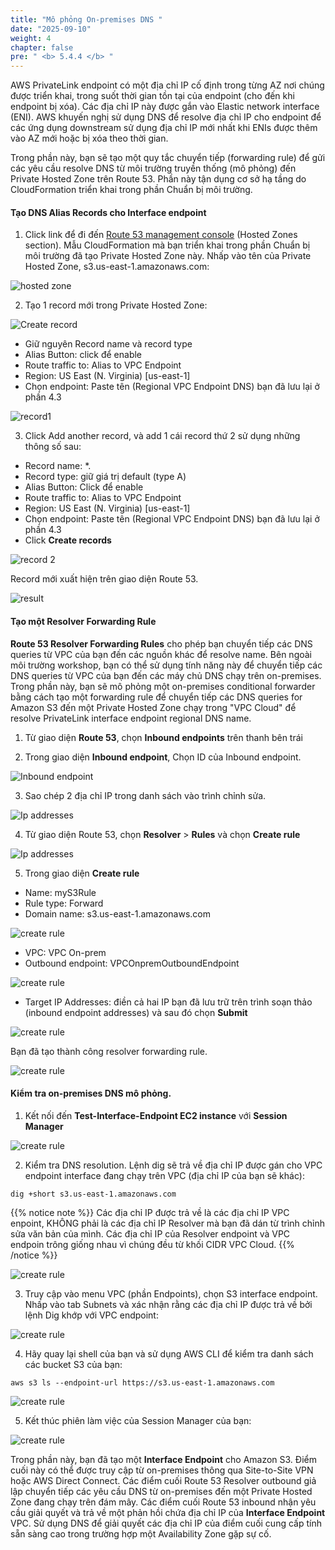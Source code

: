 ```yaml
---
title: "Mô phỏng On-premises DNS "
date: "2025-09-10"
weight: 4
chapter: false
pre: " <b> 5.4.4 </b> "
---
```


AWS PrivateLink endpoint có một địa chỉ IP cố định trong từng AZ nơi chúng được triển khai, trong suốt thời gian tồn tại của endpoint (cho đến khi endpoint bị xóa). Các địa chỉ IP này được gắn vào Elastic network interface (ENI). AWS khuyến nghị sử dụng DNS để resolve địa chỉ IP cho endpoint để các ứng dụng downstream sử dụng địa chỉ IP mới nhất khi ENIs được thêm vào AZ mới hoặc bị xóa theo thời gian.

Trong phần này, bạn sẽ tạo một quy tắc chuyển tiếp (forwarding rule) để gửi các yêu cầu resolve DNS từ môi trường truyền thống (mô phỏng) đến Private Hosted Zone trên Route 53. Phần này tận dụng cơ sở hạ tầng do CloudFormation triển khai trong phần Chuẩn bị môi trường.

#### Tạo DNS Alias Records cho Interface endpoint

1. Click link để đi đến [Route 53 management console](https://us-east-1.console.aws.amazon.com/route53/v2/hostedzones?region=us-east-1#) (Hosted Zones section). Mẫu CloudFormation mà bạn triển khai trong phần Chuẩn bị môi trường đã tạo Private Hosted Zone này. Nhấp vào tên của Private Hosted Zone, s3.us-east-1.amazonaws.com:

![hosted zone](/images/5-Workshop/5.4-S3-onprem/hosted-zone.png)

2. Tạo 1 record mới trong Private Hosted Zone:

![Create record](/images/5-Workshop/5.4-S3-onprem/create-record1.png)

- Giữ nguyên Record name và record type
- Alias Button: click để enable
- Route traffic to: Alias to VPC Endpoint
- Region: US East (N. Virginia) [us-east-1]
- Chọn endpoint: Paste tên (Regional VPC Endpoint DNS) bạn đã lưu lại ở phần 4.3

![record1](/images/5-Workshop/5.4-S3-onprem/record1.png)

3. Click Add another record, và add 1 cái record thứ 2 sử dụng những thông số sau:

- Record name: \*.
- Record type: giữ giá trị default (type A)
- Alias Button: Click để enable
- Route traffic to: Alias to VPC Endpoint
- Region: US East (N. Virginia) [us-east-1]
- Chọn endpoint: Paste tên (Regional VPC Endpoint DNS) bạn đã lưu lại ở phần 4.3
- Click **Create records**

![record 2](/images/5-Workshop/5.4-S3-onprem/record2.png)

Record mới xuất hiện trên giao diện Route 53.

![result](/images/5-Workshop/5.4-S3-onprem/result.png)

#### Tạo một Resolver Forwarding Rule

**Route 53 Resolver Forwarding Rules** cho phép bạn chuyển tiếp các DNS queries từ VPC của bạn đến các nguồn khác để resolve name. Bên ngoài môi trường workshop, bạn có thể sử dụng tính năng này để chuyển tiếp các DNS queries từ VPC của bạn đến các máy chủ DNS chạy trên on-premises. Trong phần này, bạn sẽ mô phỏng một on-premises conditional forwarder bằng cách tạo một forwarding rule để chuyển tiếp các DNS queries for Amazon S3 đến một Private Hosted Zone chạy trong "VPC Cloud" để resolve PrivateLink interface endpoint regional DNS name.

1. Từ giao diện **Route 53**, chọn **Inbound endpoints** trên thanh bên trái

2. Trong giao diện **Inbound endpoint**, Chọn ID của Inbound endpoint.

![Inbound endpoint](/images/5-Workshop/5.4-S3-onprem/route53-1.png)

3. Sao chép 2 địa chỉ IP trong danh sách vào trình chỉnh sửa.

![Ip addresses](/images/5-Workshop/5.4-S3-onprem/route53-2.png)

4. Từ giao diện Route 53, chọn **Resolver** > **Rules** và chọn **Create rule**

![Ip addresses](/images/5-Workshop/5.4-S3-onprem/route53-3.png)

5. Trong giao diện **Create rule**

- Name: myS3Rule
- Rule type: Forward
- Domain name: s3.us-east-1.amazonaws.com

![create rule](/images/5-Workshop/5.4-S3-onprem/route53-4.png)

- VPC: VPC On-prem
- Outbound endpoint: VPCOnpremOutboundEndpoint

![create rule](/images/5-Workshop/5.4-S3-onprem/route53-5.png)

- Target IP Addresses: điền cả hai IP bạn đã lưu trữ trên trình soạn thảo (inbound endpoint addresses) và sau đó chọn **Submit**

![create rule](/images/5-Workshop/5.4-S3-onprem/route53-6.png)

Bạn đã tạo thành công resolver forwarding rule.

![create rule](/images/5-Workshop/5.4-S3-onprem/route53-7.png)

#### Kiểm tra on-premises DNS mô phỏng.

1. Kết nối đến **Test-Interface-Endpoint EC2 instance** với **Session Manager**

![create rule](/images/5-Workshop/5.4-S3-onprem/test1.png)

2. Kiểm tra DNS resolution. Lệnh dig sẽ trả về địa chỉ IP được gán cho VPC endpoint interface đang chạy trên VPC (địa chỉ IP của bạn sẽ khác):

```
dig +short s3.us-east-1.amazonaws.com
```

{{% notice note %}}
Các địa chỉ IP được trả về là các địa chỉ IP VPC enpoint, KHÔNG phải là các địa chỉ IP Resolver mà bạn đã dán từ trình chỉnh sửa văn bản của mình. Các địa chỉ IP của Resolver endpoint và VPC endpoin trông giống nhau vì chúng đều từ khối CIDR VPC Cloud.
{{% /notice %}}

![create rule](/images/5-Workshop/5.4-S3-onprem/dig.png)

3. Truy cập vào menu VPC (phần Endpoints), chọn S3 interface endpoint. Nhấp vào tab Subnets và xác nhận rằng các địa chỉ IP được trả về bởi lệnh Dig khớp với VPC endpoint:

![create rule](/images/5-Workshop/5.4-S3-onprem/subnet.png)

4. Hãy quay lại shell của bạn và sử dụng AWS CLI để kiểm tra danh sách các bucket S3 của bạn:

```
aws s3 ls --endpoint-url https://s3.us-east-1.amazonaws.com
```

![create rule](/images/5-Workshop/5.4-S3-onprem/endpoint.png)

5. Kết thúc phiên làm việc của Session Manager của bạn:

![create rule](/images/5-Workshop/5.4-S3-onprem/terminal.png)

Trong phần này, bạn đã tạo một **Interface Endpoint** cho Amazon S3. Điểm cuối này có thể được truy cập từ on-premises thông qua Site-to-Site VPN hoặc AWS Direct Connect. Các điểm cuối Route 53 Resolver outbound giả lập chuyển tiếp các yêu cầu DNS từ on-premises đến một Private Hosted Zone đang chạy trên đám mây. Các điểm cuối Route 53 inbound nhận yêu cầu giải quyết và trả về một phản hồi chứa địa chỉ IP của **Interface Endpoint** VPC. Sử dụng DNS để giải quyết các địa chỉ IP của điểm cuối cung cấp tính sẵn sàng cao trong trường hợp một Availability Zone gặp sự cố.
